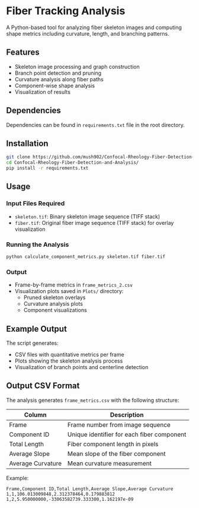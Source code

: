 # Fiber Tracking Analysis

A Python-based tool for analyzing fiber skeleton images and computing shape metrics including curvature, length, and branching patterns.

## Features

- Skeleton image processing and graph construction
- Branch point detection and pruning
- Curvature analysis along fiber paths
- Component-wise shape analysis
- Visualization of results

## Dependencies

Dependencies can be found in `requirements.txt` file in the root directory.

## Installation

```bash
git clone https://github.com/mush902/Confocal-Rheology-Fiber-Detection-and-Analysis.git
cd Confocal-Rheology-Fiber-Detection-and-Analysis/
pip install -r requirements.txt
```

## Usage

### Input Files Required

- `skeleton.tif`: Binary skeleton image sequence (TIFF stack)
- `fiber.tif`: Original fiber image sequence (TIFF stack) for overlay visualization

### Running the Analysis

```bash
python calculate_component_metrics.py skeleton.tif fiber.tif
```

### Output

- Frame-by-frame metrics in `frame_metrics_2.csv`
- Visualization plots saved in `Plots/` directory:
  - Pruned skeleton overlays
  - Curvature analysis plots
  - Component visualizations

## Example Output

The script generates:
- CSV files with quantitative metrics per frame
- Plots showing the skeleton analysis process
- Visualization of branch points and centerline detection

## Output CSV Format
The analysis generates `frame_metrics.csv` with the following structure:

| Column | Description |
|--------|-------------|
| Frame | Frame number from image sequence |
| Component ID | Unique identifier for each fiber component |
| Total Length | Fiber component length in pixels |
| Average Slope | Mean slope of the fiber component |
| Average Curvature | Mean curvature measurement |

Example:
```csv
Frame,Component ID,Total Length,Average Slope,Average Curvature
1,1,106.013009848,2.312378464,0.179883812
1,2,5.950000000,-33063582739.333300,1.162197e-09
